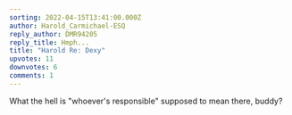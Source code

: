 ```yaml
---
sorting: 2022-04-15T13:41:00.000Z
author: Harold_Carmichael-ESQ
reply_author: DMR94205
reply_title: Hmph...
title: "Harold Re: Dexy"
upvotes: 11
downvotes: 6
comments: 1
---
```

What the hell is "whoever's responsible" supposed to mean there, buddy?